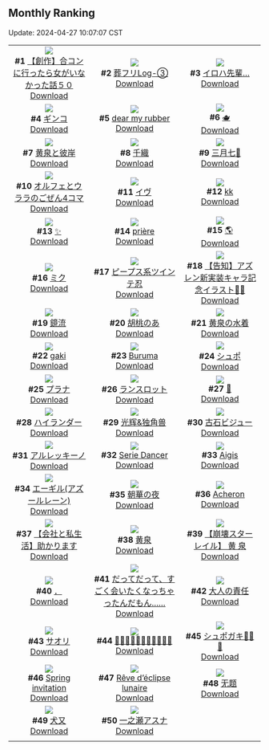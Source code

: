 ## Monthly Ranking
Update: 2024-04-27 10:07:07 CST

|      |      |      |
| :----: | :----: | :----: |
| ![](https://i.pixiv.re/c/240x480/img-master/img/2024/03/29/09/54/59/117336901_p0_master1200.jpg)<br>**#1** [【創作】合コンに行ったら女がいなかった話５０](https://www.pixiv.net/artworks/117336901)<br>[Download](https://i.pixiv.re/img-original/img/2024/03/29/09/54/59/117336901_p0.png) | ![](https://i.pixiv.re/c/240x480/img-master/img/2024/03/29/01/38/15/117339654_p0_master1200.jpg)<br>**#2** [葬フリLog-③](https://www.pixiv.net/artworks/117339654)<br>[Download](https://i.pixiv.re/img-original/img/2024/03/29/01/38/15/117339654_p0.jpg) | ![](https://i.pixiv.re/c/240x480/img-master/img/2024/03/29/19/57/17/117357179_p0_master1200.jpg)<br>**#3** [イロハ先輩…](https://www.pixiv.net/artworks/117357179)<br>[Download](https://i.pixiv.re/img-original/img/2024/03/29/19/57/17/117357179_p0.png) |
| ![](https://i.pixiv.re/c/240x480/img-master/img/2024/03/29/00/09/55/117337434_p0_master1200.jpg)<br>**#4** [ギンコ](https://www.pixiv.net/artworks/117337434)<br>[Download](https://i.pixiv.re/img-original/img/2024/03/29/00/09/55/117337434_p0.jpg) | ![](https://i.pixiv.re/c/240x480/img-master/img/2024/03/29/00/00/56/117337001_p0_master1200.jpg)<br>**#5** [dear my rubber](https://www.pixiv.net/artworks/117337001)<br>[Download](https://i.pixiv.re/img-original/img/2024/03/29/00/00/56/117337001_p0.jpg) | ![](https://i.pixiv.re/c/240x480/img-master/img/2024/03/29/20/00/07/117357277_p0_master1200.jpg)<br>**#6** [🫖](https://www.pixiv.net/artworks/117357277)<br>[Download](https://i.pixiv.re/img-original/img/2024/03/29/20/00/07/117357277_p0.jpg) |
| ![](https://i.pixiv.re/c/240x480/img-master/img/2024/03/30/00/00/29/117365386_p0_master1200.jpg)<br>**#7** [黄泉と彼岸](https://www.pixiv.net/artworks/117365386)<br>[Download](https://i.pixiv.re/img-original/img/2024/03/30/00/00/29/117365386_p0.jpg) | ![](https://i.pixiv.re/c/240x480/img-master/img/2024/03/29/00/00/32/117336914_p0_master1200.jpg)<br>**#8** [千織](https://www.pixiv.net/artworks/117336914)<br>[Download](https://i.pixiv.re/img-original/img/2024/03/29/00/00/32/117336914_p0.jpg) | ![](https://i.pixiv.re/c/240x480/img-master/img/2024/03/29/00/06/30/117336912_p0_master1200.jpg)<br>**#9** [三月七🍭](https://www.pixiv.net/artworks/117336912)<br>[Download](https://i.pixiv.re/img-original/img/2024/03/29/00/06/30/117336912_p0.jpg) |
| ![](https://i.pixiv.re/c/240x480/img-master/img/2024/03/29/19/09/44/117355925_p0_master1200.jpg)<br>**#10** [オルフェとウララのごぜん4コマ](https://www.pixiv.net/artworks/117355925)<br>[Download](https://i.pixiv.re/img-original/img/2024/03/29/19/09/44/117355925_p0.jpg) | ![](https://i.pixiv.re/c/240x480/img-master/img/2024/03/27/00/00/05/117281710_p0_master1200.jpg)<br>**#11** [イヴ](https://www.pixiv.net/artworks/117281710)<br>[Download](https://i.pixiv.re/img-original/img/2024/03/27/00/00/05/117281710_p0.png) | ![](https://i.pixiv.re/c/240x480/img-master/img/2024/03/28/12/07/48/117320236_p0_master1200.jpg)<br>**#12** [kk](https://www.pixiv.net/artworks/117320236)<br>[Download](https://i.pixiv.re/img-original/img/2024/03/28/12/07/48/117320236_p0.jpg) |
| ![](https://i.pixiv.re/c/240x480/img-master/img/2024/03/29/19/33/58/117356550_p0_master1200.jpg)<br>**#13** [✨](https://www.pixiv.net/artworks/117356550)<br>[Download](https://i.pixiv.re/img-original/img/2024/03/29/19/33/58/117356550_p0.png) | ![](https://i.pixiv.re/c/240x480/img-master/img/2024/03/30/05/22/40/117343632_p0_master1200.jpg)<br>**#14** [prière](https://www.pixiv.net/artworks/117343632)<br>[Download](https://i.pixiv.re/img-original/img/2024/03/30/05/22/40/117343632_p0.png) | ![](https://i.pixiv.re/c/240x480/img-master/img/2024/03/28/00/00/21/117309293_p0_master1200.jpg)<br>**#15** [🌎](https://www.pixiv.net/artworks/117309293)<br>[Download](https://i.pixiv.re/img-original/img/2024/03/28/00/00/21/117309293_p0.jpg) |
| ![](https://i.pixiv.re/c/240x480/img-master/img/2024/03/30/00/00/30/117365387_p0_master1200.jpg)<br>**#16** [ミク](https://www.pixiv.net/artworks/117365387)<br>[Download](https://i.pixiv.re/img-original/img/2024/03/30/00/00/30/117365387_p0.png) | ![](https://i.pixiv.re/c/240x480/img-master/img/2024/03/30/00/00/33/117365403_p0_master1200.jpg)<br>**#17** [ピープス系ツインテ忍](https://www.pixiv.net/artworks/117365403)<br>[Download](https://i.pixiv.re/img-original/img/2024/03/30/00/00/33/117365403_p0.jpg) | ![](https://i.pixiv.re/c/240x480/img-master/img/2024/03/28/19/40/43/117328704_p0_master1200.jpg)<br>**#18** [【告知】アズレン新実装キャラ記念イラスト🦇📸](https://www.pixiv.net/artworks/117328704)<br>[Download](https://i.pixiv.re/img-original/img/2024/03/28/19/40/43/117328704_p0.png) |
| ![](https://i.pixiv.re/c/240x480/img-master/img/2024/03/28/18/00/11/117326197_p0_master1200.jpg)<br>**#19** [鏡流](https://www.pixiv.net/artworks/117326197)<br>[Download](https://i.pixiv.re/img-original/img/2024/03/28/18/00/11/117326197_p0.jpg) | ![](https://i.pixiv.re/c/240x480/img-master/img/2024/03/29/10/31/01/117346208_p0_master1200.jpg)<br>**#20** [胡桃のあ](https://www.pixiv.net/artworks/117346208)<br>[Download](https://i.pixiv.re/img-original/img/2024/03/29/10/31/01/117346208_p0.png) | ![](https://i.pixiv.re/c/240x480/img-master/img/2024/03/31/23/31/05/117387328_p0_master1200.jpg)<br>**#21** [黄泉の水着](https://www.pixiv.net/artworks/117387328)<br>[Download](https://i.pixiv.re/img-original/img/2024/03/31/23/31/05/117387328_p0.jpg) |
| ![](https://i.pixiv.re/c/240x480/img-master/img/2024/03/29/19/00/23/117355676_p0_master1200.jpg)<br>**#22** [gaki](https://www.pixiv.net/artworks/117355676)<br>[Download](https://i.pixiv.re/img-original/img/2024/03/29/19/00/23/117355676_p0.png) | ![](https://i.pixiv.re/c/240x480/img-master/img/2024/03/28/21/22/43/117331630_p0_master1200.jpg)<br>**#23** [Buruma](https://www.pixiv.net/artworks/117331630)<br>[Download](https://i.pixiv.re/img-original/img/2024/03/28/21/22/43/117331630_p0.png) | ![](https://i.pixiv.re/c/240x480/img-master/img/2024/03/27/10/59/05/117291615_p0_master1200.jpg)<br>**#24** [シュポ](https://www.pixiv.net/artworks/117291615)<br>[Download](https://i.pixiv.re/img-original/img/2024/03/27/10/59/05/117291615_p0.jpg) |
| ![](https://i.pixiv.re/c/240x480/img-master/img/2024/03/30/00/00/40/117365440_p0_master1200.jpg)<br>**#25** [プラナ](https://www.pixiv.net/artworks/117365440)<br>[Download](https://i.pixiv.re/img-original/img/2024/03/30/00/00/40/117365440_p0.jpg) | ![](https://i.pixiv.re/c/240x480/img-master/img/2024/03/31/00/46/22/117399009_p0_master1200.jpg)<br>**#26** [ランスロット](https://www.pixiv.net/artworks/117399009)<br>[Download](https://i.pixiv.re/img-original/img/2024/03/31/00/46/22/117399009_p0.jpg) | ![](https://i.pixiv.re/c/240x480/img-master/img/2024/03/29/15/33/10/117351126_p0_master1200.jpg)<br>**#27** [🚃](https://www.pixiv.net/artworks/117351126)<br>[Download](https://i.pixiv.re/img-original/img/2024/03/29/15/33/10/117351126_p0.jpg) |
| ![](https://i.pixiv.re/c/240x480/img-master/img/2024/03/28/21/27/07/117331774_p0_master1200.jpg)<br>**#28** [ハイランダー](https://www.pixiv.net/artworks/117331774)<br>[Download](https://i.pixiv.re/img-original/img/2024/03/28/21/27/07/117331774_p0.jpg) | ![](https://i.pixiv.re/c/240x480/img-master/img/2024/03/29/20/34/52/117358416_p0_master1200.jpg)<br>**#29** [光辉&独角兽](https://www.pixiv.net/artworks/117358416)<br>[Download](https://i.pixiv.re/img-original/img/2024/03/29/20/34/52/117358416_p0.jpg) | ![](https://i.pixiv.re/c/240x480/img-master/img/2024/03/29/10/25/58/117346139_p0_master1200.jpg)<br>**#30** [古石ビジュー](https://www.pixiv.net/artworks/117346139)<br>[Download](https://i.pixiv.re/img-original/img/2024/03/29/10/25/58/117346139_p0.png) |
| ![](https://i.pixiv.re/c/240x480/img-master/img/2024/03/27/00/00/16/117281774_p0_master1200.jpg)<br>**#31** [アルレッキーノ](https://www.pixiv.net/artworks/117281774)<br>[Download](https://i.pixiv.re/img-original/img/2024/03/27/00/00/16/117281774_p0.jpg) | ![](https://i.pixiv.re/c/240x480/img-master/img/2024/03/27/02/55/57/117286037_p0_master1200.jpg)<br>**#32** [Serie Dancer](https://www.pixiv.net/artworks/117286037)<br>[Download](https://i.pixiv.re/img-original/img/2024/03/27/02/55/57/117286037_p0.jpg) | ![](https://i.pixiv.re/c/240x480/img-master/img/2024/03/29/19/57/29/117357189_p0_master1200.jpg)<br>**#33** [Aigis](https://www.pixiv.net/artworks/117357189)<br>[Download](https://i.pixiv.re/img-original/img/2024/03/29/19/57/29/117357189_p0.png) |
| ![](https://i.pixiv.re/c/240x480/img-master/img/2024/03/28/22/43/02/117334212_p0_master1200.jpg)<br>**#34** [エーギル(アズールレーン)](https://www.pixiv.net/artworks/117334212)<br>[Download](https://i.pixiv.re/img-original/img/2024/03/28/22/43/02/117334212_p0.jpg) | ![](https://i.pixiv.re/c/240x480/img-master/img/2024/03/29/00/16/56/117337687_p0_master1200.jpg)<br>**#35** [朝華の夜](https://www.pixiv.net/artworks/117337687)<br>[Download](https://i.pixiv.re/img-original/img/2024/03/29/00/16/56/117337687_p0.jpg) | ![](https://i.pixiv.re/c/240x480/img-master/img/2024/03/28/02/51/21/117313457_p0_master1200.jpg)<br>**#36** [Acheron](https://www.pixiv.net/artworks/117313457)<br>[Download](https://i.pixiv.re/img-original/img/2024/03/28/02/51/21/117313457_p0.png) |
| ![](https://i.pixiv.re/c/240x480/img-master/img/2024/03/29/12/00/04/117347578_p0_master1200.jpg)<br>**#37** [【会社と私生活】助かります](https://www.pixiv.net/artworks/117347578)<br>[Download](https://i.pixiv.re/img-original/img/2024/03/29/12/00/04/117347578_p0.jpg) | ![](https://i.pixiv.re/c/240x480/img-master/img/2024/03/31/08/00/02/117406049_p0_master1200.jpg)<br>**#38** [黄泉](https://www.pixiv.net/artworks/117406049)<br>[Download](https://i.pixiv.re/img-original/img/2024/03/31/08/00/02/117406049_p0.jpg) | ![](https://i.pixiv.re/c/240x480/img-master/img/2024/03/27/10/00/04/117290859_p0_master1200.jpg)<br>**#39** [【崩壊スターレイル】 黄 泉](https://www.pixiv.net/artworks/117290859)<br>[Download](https://i.pixiv.re/img-original/img/2024/03/27/10/00/04/117290859_p0.png) |
| ![](https://i.pixiv.re/c/240x480/img-master/img/2024/03/28/14/34/00/117310094_p0_master1200.jpg)<br>**#40** [．](https://www.pixiv.net/artworks/117310094)<br>[Download](https://i.pixiv.re/img-original/img/2024/03/28/14/34/00/117310094_p0.png) | ![](https://i.pixiv.re/c/240x480/img-master/img/2024/03/29/17/03/31/117352829_p0_master1200.jpg)<br>**#41** [だってだって、すごく会いたくなっちゃったんだもん……](https://www.pixiv.net/artworks/117352829)<br>[Download](https://i.pixiv.re/img-original/img/2024/03/29/17/03/31/117352829_p0.png) | ![](https://i.pixiv.re/c/240x480/img-master/img/2024/03/29/13/45/13/117349433_p0_master1200.jpg)<br>**#42** [大人の責任](https://www.pixiv.net/artworks/117349433)<br>[Download](https://i.pixiv.re/img-original/img/2024/03/29/13/45/13/117349433_p0.png) |
| ![](https://i.pixiv.re/c/240x480/img-master/img/2024/03/29/18/30/03/117354836_p0_master1200.jpg)<br>**#43** [サオリ](https://www.pixiv.net/artworks/117354836)<br>[Download](https://i.pixiv.re/img-original/img/2024/03/29/18/30/03/117354836_p0.jpg) | ![](https://i.pixiv.re/c/240x480/img-master/img/2024/03/31/21/29/41/117427091_p0_master1200.jpg)<br>**#44** [📘📘📘📘📘📘📘📘📘📒😆](https://www.pixiv.net/artworks/117427091)<br>[Download](https://i.pixiv.re/img-original/img/2024/03/31/21/29/41/117427091_p0.jpg) | ![](https://i.pixiv.re/c/240x480/img-master/img/2024/03/28/22/09/29/117333190_p0_master1200.jpg)<br>**#45** [シュポガキ🚂🚂🚂](https://www.pixiv.net/artworks/117333190)<br>[Download](https://i.pixiv.re/img-original/img/2024/03/28/22/09/29/117333190_p0.jpg) |
| ![](https://i.pixiv.re/c/240x480/img-master/img/2024/03/31/01/20/17/117400067_p0_master1200.jpg)<br>**#46** [Spring invitation](https://www.pixiv.net/artworks/117400067)<br>[Download](https://i.pixiv.re/img-original/img/2024/03/31/01/20/17/117400067_p0.png) | ![](https://i.pixiv.re/c/240x480/img-master/img/2024/03/29/14/08/45/117349784_p0_master1200.jpg)<br>**#47** [Rêve d’éclipse lunaire](https://www.pixiv.net/artworks/117349784)<br>[Download](https://i.pixiv.re/img-original/img/2024/03/29/14/08/45/117349784_p0.jpg) | ![](https://i.pixiv.re/c/240x480/img-master/img/2024/03/28/17/30/59/117325576_p0_master1200.jpg)<br>**#48** [无题](https://www.pixiv.net/artworks/117325576)<br>[Download](https://i.pixiv.re/img-original/img/2024/03/28/17/30/59/117325576_p0.jpg) |
| ![](https://i.pixiv.re/c/240x480/img-master/img/2024/03/29/00/01/08/117337024_p0_master1200.jpg)<br>**#49** [犬又](https://www.pixiv.net/artworks/117337024)<br>[Download](https://i.pixiv.re/img-original/img/2024/03/29/00/01/08/117337024_p0.png) | ![](https://i.pixiv.re/c/240x480/img-master/img/2024/03/28/18/55/47/117327541_p0_master1200.jpg)<br>**#50** [一之瀬アスナ](https://www.pixiv.net/artworks/117327541)<br>[Download](https://i.pixiv.re/img-original/img/2024/03/28/18/55/47/117327541_p0.jpg) |
|      |
